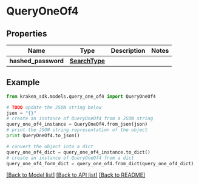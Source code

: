 # QueryOneOf4


## Properties
Name | Type | Description | Notes
------------ | ------------- | ------------- | -------------
**hashed_password** | [**SearchType**](SearchType.md) |  | 

## Example

```python
from kraken_sdk.models.query_one_of4 import QueryOneOf4

# TODO update the JSON string below
json = "{}"
# create an instance of QueryOneOf4 from a JSON string
query_one_of4_instance = QueryOneOf4.from_json(json)
# print the JSON string representation of the object
print QueryOneOf4.to_json()

# convert the object into a dict
query_one_of4_dict = query_one_of4_instance.to_dict()
# create an instance of QueryOneOf4 from a dict
query_one_of4_form_dict = query_one_of4.from_dict(query_one_of4_dict)
```
[[Back to Model list]](../README.md#documentation-for-models) [[Back to API list]](../README.md#documentation-for-api-endpoints) [[Back to README]](../README.md)


